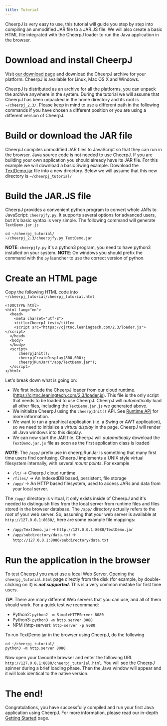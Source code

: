 ```yaml
---
title: Tutorial
---
```


CheerpJ is very easy to use, this tutorial will guide you step by step into compiling an unmodified JAR file to a JAR.JS file. We will also create a basic HTML file integrated with the CheerpJ loader to run the Java application in the browser.

# Download and install CheerpJ

Visit [our download page](https://leaningtech.com/download-cheerpj/) and download the CheerpJ archive for your platform. CheerpJ is available for Linux, Mac OS X and Windows.

CheerpJ is distributed as an archive for all the platforms, you can unpack the archive anywhere in the system. During the tutorial we will assume that CheerpJ has been unpacked in the home directory and its root is `~/cheerpj_2.3/`. Please keep in mind to use a different path in the following commands if you have chosen a different position or you are using a different version of CheerpJ.

# Build or download the JAR file

CheerpJ compiles unmodified JAR files to JavaScript so that they can run in the browser. Java source code is not needed to use CheerpJ. If you are building your own application you should already have its JAR file. For this example we will download a basic Swing example. Download the [TextDemo.jar](https://docs.oracle.com/javase/tutorialJWS/samples/uiswing/TextDemoProject/TextDemo.jar) file into a new directory. Below we will assume that this new directory is `~/cheerpj_tutorial/`

# Build the JAR.JS file

CheerpJ provides a convenient python program to convert whole JARs to JavaScript: `cheerpjfy.py`. It supports several options for advanced users, but it's basic syntax is very simple. The following command will generate `TextDemo.jar.js`

```
cd ~/cheerpj_tutorial/
~/cheerpj_2.3/cheerpjfy.py TextDemo.jar
```

**NOTE**: `cheerpjfy.py` it's a python3 program, you need to have python3 installed on your system.
**NOTE**: On windows you should prefix the command with the `py` launcher to use the correct version of python.

# Create an HTML page

Copy the following HTML code into `~/cheerpj_tutorial/cheerpj_tutorial.html`

```
<!DOCTYPE html>
<html lang="en">
  <head>
    <meta charset="utf-8">
    <title>CheerpJ test</title>
    <script src="https://cjrtnc.leaningtech.com/2.3/loader.js"></script>
  </head>
  <body>
  </body>
  <script>
      cheerpjInit();
      cheerpjCreateDisplay(800,600);
      cheerpjRunJar("/app/TextDemo.jar");
  </script>
</html>
```

Let's break down what is going on:

- We first include the CheerpJ loader from our cloud runtime. (https://cjrtnc.leaningtech.com/2.3/loader.js). This file is the only script that needs to be loaded to use CheerpJ. CheerpJ will _automatically_ load all other files, including the `TextDemo.jar.js` we generated above.
- We initialize CheerpJ using the `cheerpjInit()` API. See [Runtime API](Runtime-API) for more information.
- We want to run a graphical application (i.e. a Swing or AWT application), so we need to initialize a _virtual display_ in the page. CheerpJ will render all Java windows into this display.
- We can now start the JAR file. CheerpJ will _automatically_ download the `TextDemo.jar.js` file as soon as the first application class is loaded

**_NOTE_**: The `/app/` prefix use in cheerpjRunJar is something that many first time users find confusing. CheerpJ implements a UNIX style virtual filesystem internally, with several _mount points_. For example

- `/lt/` -> CheerpJ cloud runtime
- `/files/` -> An IndexedDB based, persistent, file storage
- `/app/` -> An HTTP based filesystem, used to access JARs and data from your local server.

The `/app/` directory is virtual, it only exists inside of CheerpJ and it's needed to distinguish files from the local server from runtime files and files stored in the browser database. The `/app/` directory actually refers to the _root_ of your web server. So, assuming that your web server is available at `http://127.0.0.1:8080/`, here are some example file mappings:

- `/app/TextDemo.jar` -> `http://127.0.0.1:8080/TextDemo.jar`
- `/app/subdirectory/data.txt` -> `http://127.0.0.1:8080/subdirectory/data.txt`

# Run the application in the browser

To test CheerpJ you _must_ use a local Web Server. Opening the `cheerpj_tutorial.html` page directly from the disk (for example, by double-clicking on it) is **_not supported_**. This is a very common mistake for first time users.

**_TIP_**: There are many different Web servers that you can use, and all of them should work. For a quick test we recommand:

- Python2: `python2 -m SimpleHTTPServer 8080`
- Python3: `python3 -m http.server 8080`
- NPM (http-server): `http-server -p 8080`

To run TextDemo.jar in the browser using CheerpJ, do the following

```
cd ~/cheerpj_tutorial/
python3 -m http.server 8080
```

Now open your favourite browser and enter the following URL `http://127.0.0.1:8080/cheerpj_tutorial.html`. You will see the CheerpJ spinner during a brief loading phase. Then the Java window will appear and it will look identical to the native version.

# The end!

Congratulations, you have successfully compiled and run your first Java application using CheerpJ. For more information, please read our in-depth [Getting Started](Getting-Started) page.
